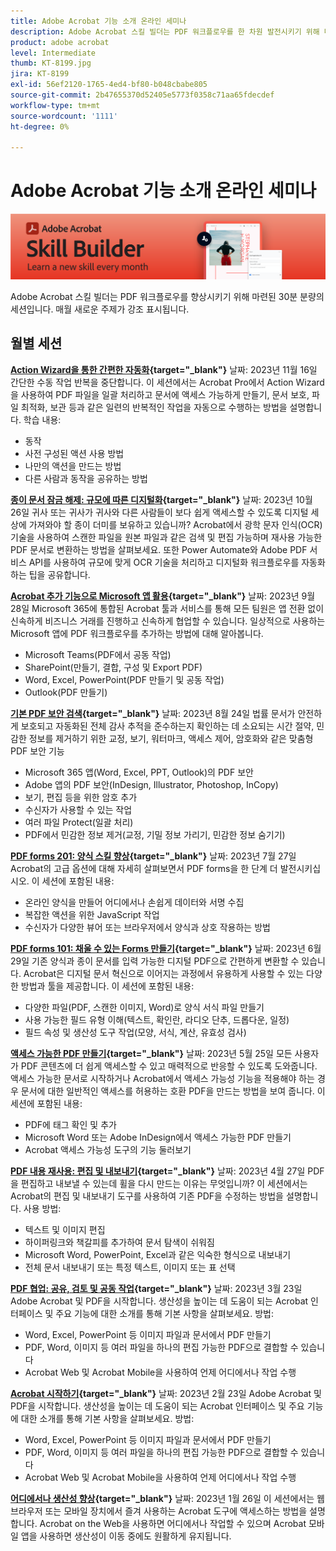 ```yaml
---
title: Adobe Acrobat 기능 소개 온라인 세미나
description: Adobe Acrobat 스킬 빌더는 PDF 워크플로우를 한 차원 발전시키기 위해 마련된 30분 분량의 세션입니다
product: adobe acrobat
level: Intermediate
thumb: KT-8199.jpg
jira: KT-8199
exl-id: 56ef2120-1765-4ed4-bf80-b048cbabe805
source-git-commit: 2b47655370d52405e5773f0358c71aa65fdecdef
workflow-type: tm+mt
source-wordcount: '1111'
ht-degree: 0%

---
```


# Adobe Acrobat 기능 소개 온라인 세미나

![Acrobat 기능 소개 이미지](../assets/sbacrobatwebinars.png)

Adobe Acrobat 스킬 빌더는 PDF 워크플로우를 향상시키기 위해 마련된 30분 분량의 세션입니다. 매월 새로운 주제가 강조 표시됩니다.

## 월별 세션

**[Action Wizard을 통한 간편한 자동화](https://teamwork.adobe.com/adobe-acrobat-skill-builder/attendease/networking/experience/41d505bb-252a-4e26-9576-6ae82293e6c9/97be1628-5cb6-44be-ac61-c0cc26fbb58d){target="_blank"}**
날짜: 2023년 11월 16일 간단한 수동 작업 반복을 중단합니다. 이 세션에서는 Acrobat Pro에서 Action Wizard을 사용하여 PDF 파일을 일괄 처리하고 문서에 액세스 가능하게 만들기, 문서 보호, 파일 최적화, 보관 등과 같은 일련의 반복적인 작업을 자동으로 수행하는 방법을 설명합니다. 학습 내용:

* 동작
* 사전 구성된 액션 사용 방법
* 나만의 액션을 만드는 방법
* 다른 사람과 동작을 공유하는 방법

**[종이 문서 잠금 해제: 규모에 따른 디지털화](https://teamwork.adobe.com/adobe-acrobat-skill-builder/attendease/networking/experience/46e148fe-92c0-4d79-ac83-8888e9f0521e/dfcf3b90-4390-4c6e-abd9-20ba6e913dc1){target="_blank"}**
날짜: 2023년 10월 26일 귀사 또는 귀사가 귀사와 다른 사람들이 보다 쉽게 액세스할 수 있도록 디지털 세상에 가져와야 할 종이 더미를 보유하고 있습니까? Acrobat에서 광학 문자 인식(OCR) 기술을 사용하여 스캔한 파일을 원본 파일과 같은 검색 및 편집 가능하며 재사용 가능한 PDF 문서로 변환하는 방법을 살펴보세요. 또한 Power Automate와 Adobe PDF 서비스 API를 사용하여 규모에 맞게 OCR 기술을 처리하고 디지털화 워크플로우를 자동화하는 팁을 공유합니다.

**[Acrobat 추가 기능으로 Microsoft 앱 활용](https://teamwork.adobe.com/adobe-acrobat-skill-builder/attendease/networking/experience/8b4ea780-6e4d-48b6-8c70-ea10245a5a64/b4fe64de-3614-4a6d-94c6-ff6612ac07fb){target="_blank"}**
날짜: 2023년 9월 28일 Microsoft 365에 통합된 Acrobat 툴과 서비스를 통해 모든 팀원은 앱 전환 없이 신속하게 비즈니스 거래를 진행하고 신속하게 협업할 수 있습니다. 일상적으로 사용하는 Microsoft 앱에 PDF 워크플로우를 추가하는 방법에 대해 알아봅니다.

* Microsoft Teams(PDF에서 공동 작업)
* SharePoint(만들기, 결합, 구성 및 Export PDF)
* Word, Excel, PowerPoint(PDF 만들기 및 공동 작업)
* Outlook(PDF 만들기)

**[기본 PDF 보안 검색](https://teamwork.adobe.com/adobe-acrobat-skill-builder/attendease/networking/experience/b454ab64-9c2e-4aec-bcf9-ca82e3a6b869/3a456ace-042e-41c8-8e8c-d285e9ba0ab8){target="_blank"}**
날짜: 2023년 8월 24일 법률 문서가 안전하게 보호되고 자동화된 전체 감사 추적을 준수하는지 확인하는 데 소요되는 시간 절약, 민감한 정보를 제거하기 위한 교정, 보기, 워터마크, 액세스 제어, 암호화와 같은 맞춤형 PDF 보안 기능

* Microsoft 365 앱(Word, Excel, PPT, Outlook)의 PDF 보안
* Adobe 앱의 PDF 보안(InDesign, Illustrator, Photoshop, InCopy)
* 보기, 편집 등을 위한 암호 추가
* 수신자가 사용할 수 있는 작업
* 여러 파일 Protect(일괄 처리)
* PDF에서 민감한 정보 제거(교정, 기밀 정보 가리기, 민감한 정보 숨기기)

**[PDF forms 201: 양식 스킬 향상](https://adobe-acrobat-skill-builder.joinus.adobeevents.com/attendease/networking/experience/32518a73-e152-42b5-825c-b31ce53ab1f2/b9966934-6a5b-49c2-a9b0-d434543ce7f4){target="_blank"}**
날짜: 2023년 7월 27일 Acrobat의 고급 옵션에 대해 자세히 살펴보면서 PDF forms을 한 단계 더 발전시키십시오. 이 세션에 포함된 내용:

* 온라인 양식을 만들어 어디에서나 손쉽게 데이터와 서명 수집
* 복잡한 액션을 위한 JavaScript 작업
* 수신자가 다양한 뷰어 또는 브라우저에서 양식과 상호 작용하는 방법

**[PDF forms 101: 채울 수 있는 Forms 만들기](https://adobe-acrobat-skill-builder.joinus.adobeevents.com/attendease/networking/experience/795f4bc7-db42-4022-a624-8a53c51174c6/9d685d0f-4a5b-4236-a1ef-081d1403fb41){target="_blank"}**
날짜: 2023년 6월 29일 기존 양식과 종이 문서를 입력 가능한 디지털 PDF으로 간편하게 변환할 수 있습니다. Acrobat은 디지털 문서 혁신으로 이어지는 과정에서 유용하게 사용할 수 있는 다양한 방법과 툴을 제공합니다. 이 세션에 포함된 내용:

* 다양한 파일(PDF, 스캔한 이미지, Word)로 양식 서식 파일 만들기
* 사용 가능한 필드 유형 이해(텍스트, 확인란, 라디오 단추, 드롭다운, 일정)
* 필드 속성 및 생산성 도구 작업(모양, 서식, 계산, 유효성 검사)

**[액세스 가능한 PDF 만들기](https://teamwork.adobe.com/adobe-acrobat-skill-builder/attendease/networking/experience/4ff4d607-8c9f-47dd-ac4f-3b351a0a0fe3/2eb92255-d963-4ff7-b278-2a95a11db755){target="_blank"}**
날짜: 2023년 5월 25일 모든 사용자가 PDF 콘텐츠에 더 쉽게 액세스할 수 있고 매력적으로 반응할 수 있도록 도와줍니다. 액세스 가능한 문서로 시작하거나 Acrobat에서 액세스 가능성 기능을 적용해야 하는 경우 문서에 대한 일반적인 액세스를 허용하는 호환 PDF을 만드는 방법을 보여 줍니다. 이 세션에 포함된 내용:

* PDF에 태그 확인 및 추가
* Microsoft Word 또는 Adobe InDesign에서 액세스 가능한 PDF 만들기
* Acrobat 액세스 가능성 도구의 기능 둘러보기

**[PDF 내용 재사용: 편집 및 내보내기](https://adobe-acrobat-skill-builder.joinus.adobeevents.com/attendease/networking/experience/aac3b9af-7d54-4ea5-a6fa-61bc7acea87f/8d7341ee-ff0f-492a-b3fd-935bd11d4ed0){target="_blank"}**
날짜: 2023년 4월 27일 PDF을 편집하고 내보낼 수 있는데 휠을 다시 만드는 이유는 무엇입니까? 이 세션에서는 Acrobat의 편집 및 내보내기 도구를 사용하여 기존 PDF을 수정하는 방법을 설명합니다. 사용 방법:

* 텍스트 및 이미지 편집
* 하이퍼링크와 책갈피를 추가하여 문서 탐색이 쉬워짐
* Microsoft Word, PowerPoint, Excel과 같은 익숙한 형식으로 내보내기
* 전체 문서 내보내기 또는 특정 텍스트, 이미지 또는 표 선택

**[PDF 협업: 공유, 검토 및 공동 작업](https://adobe-acrobat-skill-builder.joinus.adobeevents.com/attendease/networking/experience/0ef4709b-0a04-418e-a185-7efdd676c2dd/6a95bece-6f24-46f5-a17f-b408464281be){target="_blank"}**
날짜: 2023년 3월 23일 Adobe Acrobat 및 PDF을 시작합니다. 생산성을 높이는 데 도움이 되는 Acrobat 인터페이스 및 주요 기능에 대한 소개를 통해 기본 사항을 살펴보세요. 방법:

* Word, Excel, PowerPoint 등 이미지 파일과 문서에서 PDF 만들기
* PDF, Word, 이미지 등 여러 파일을 하나의 편집 가능한 PDF으로 결합할 수 있습니다
* Acrobat Web 및 Acrobat Mobile을 사용하여 언제 어디에서나 작업 수행

**[Acrobat 시작하기](https://adobe-acrobat-skill-builder.joinus.adobeevents.com/attendease/networking/experience/5d8acc24-47a1-4db8-b419-8587bfb12708/fe8ec392-f29a-4e25-b7a3-61f48eea45ab){target="_blank"}**
날짜: 2023년 2월 23일 Adobe Acrobat 및 PDF을 시작합니다. 생산성을 높이는 데 도움이 되는 Acrobat 인터페이스 및 주요 기능에 대한 소개를 통해 기본 사항을 살펴보세요. 방법:

* Word, Excel, PowerPoint 등 이미지 파일과 문서에서 PDF 만들기
* PDF, Word, 이미지 등 여러 파일을 하나의 편집 가능한 PDF으로 결합할 수 있습니다
* Acrobat Web 및 Acrobat Mobile을 사용하여 언제 어디에서나 작업 수행

**[어디에서나 생산성 향상](https://adobe-acrobat-skill-builder.joinus.adobeevents.com/attendease/networking/experience/9ab6c7a2-5ca2-4670-9a33-2ac11a1cb542/0b591876-aeae-45af-b41a-07a8326043f2){target="_blank"}**
날짜: 2023년 1월 26일 이 세션에서는 웹 브라우저 또는 모바일 장치에서 즐겨 사용하는 Acrobat 도구에 액세스하는 방법을 설명합니다. Acrobat on the Web을 사용하면 어디에서나 작업할 수 있으며 Acrobat 모바일 앱을 사용하면 생산성이 이동 중에도 원활하게 유지됩니다.